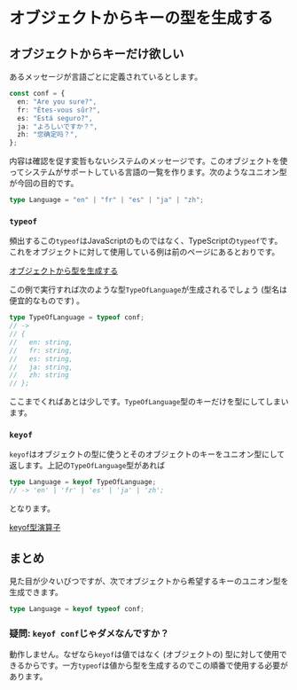 # オブジェクトからキーの型を生成する

## オブジェクトからキーだけ欲しい

あるメッセージが言語ごとに定義されているとします。

```typescript
const conf = {
  en: "Are you sure?",
  fr: "Êtes-vous sûr?",
  es: "Está seguro?",
  ja: "よろしいですか？",
  zh: "您确定吗？",
};
```

内容は確認を促す変哲もないシステムのメッセージです。このオブジェクトを使ってシステムがサポートしている言語の一覧を作ります。次のようなユニオン型が今回の目的です。

```typescript
type Language = "en" | "fr" | "es" | "ja" | "zh";
```

### `typeof`

頻出するこの`typeof`はJavaScriptのものではなく、TypeScriptの`typeof`です。これをオブジェクトに対して使用している例は前のページにあるとおりです。

[オブジェクトから型を生成する](generates-type-from-object.md)

この例で実行すれば次のような型`TypeOfLanguage`が生成されるでしょう (型名は便宜的なものです) 。

```typescript
type TypeOfLanguage = typeof conf;
// ->
// {
//   en: string,
//   fr: string,
//   es: string,
//   ja: string,
//   zh: string
// };
```

ここまでくればあとは少しです。`TypeOfLanguage`型のキーだけを型にしてしまいます。

### `keyof`

`keyof`はオブジェクトの型に使うとそのオブジェクトのキーをユニオン型にして返します。上記の`TypeOfLanguage`型があれば

```typescript
type Language = keyof TypeOfLanguage;
// -> 'en' | 'fr' | 'es' | 'ja' | 'zh';
```

となります。

[keyof型演算子](../reference/type-reuse/keyof-type-operator.md)

## まとめ

見た目が少々いびつですが、次でオブジェクトから希望するキーのユニオン型を生成できます。

```typescript
type Language = keyof typeof conf;
```

### 疑問: `keyof conf`じゃダメなんですか？

動作しません。なぜなら`keyof`は値ではなく (オブジェクトの) 型に対して使用できるからです。一方`typeof`は値から型を生成するのでこの順番で使用する必要があります。
